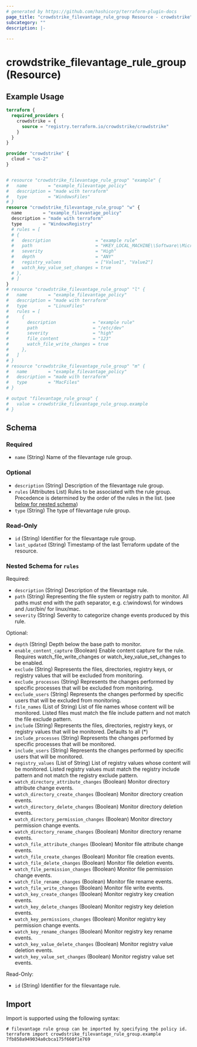 ```yaml
---
# generated by https://github.com/hashicorp/terraform-plugin-docs
page_title: "crowdstrike_filevantage_rule_group Resource - crowdstrike"
subcategory: ""
description: |-
  
---
```


# crowdstrike_filevantage_rule_group (Resource)



## Example Usage

```terraform
terraform {
  required_providers {
    crowdstrike = {
      source = "registry.terraform.io/crowdstrike/crowdstrike"
    }
  }
}

provider "crowdstrike" {
  cloud = "us-2"
}


# resource "crowdstrike_filevantage_rule_group" "example" {
#   name        = "example_filevantage_policy"
#   description = "made with terraform"
#   type        = "WindowsFiles"
# }
resource "crowdstrike_filevantage_rule_group" "w" {
  name        = "example_filevantage_policy"
  description = "made with terraform"
  type        = "WindowsRegistry"
  # rules = [
  # {
  #   description                 = "example rule"
  #   path                        = "HKEY_LOCAL_MACHINE\\Software\\Microsoft\\Windows NT\\"
  #   severity                    = "High"
  #   depth                       = "ANY"
  #   registry_values             = ["Value1", "Value2"]
  #   watch_key_value_set_changes = true
  # },
  # ]
}
# resource "crowdstrike_filevantage_rule_group" "l" {
#   name        = "example_filevantage_policy"
#   description = "made with terraform"
#   type        = "LinuxFiles"
#   rules = [
#     {
#       description              = "example rule"
#       path                     = "/etc/dev"
#       severity                 = "high"
#       file_content             = "123"
#       watch_file_write_changes = true
#     },
#   ]
# }
# resource "crowdstrike_filevantage_rule_group" "m" {
#   name        = "example_filevantage_policy"
#   description = "made with terraform"
#   type        = "MacFiles"
# }

# output "filevantage_rule_group" {
#   value = crowdstrike_filevantage_rule_group.example
# }
```

<!-- schema generated by tfplugindocs -->
## Schema

### Required

- `name` (String) Name of the filevantage rule group.

### Optional

- `description` (String) Description of the filevantage rule group.
- `rules` (Attributes List) Rules to be associated with the rule group. Precedence is determined by the order of the rules in the list. (see [below for nested schema](#nestedatt--rules))
- `type` (String) The type of filevantage rule group.

### Read-Only

- `id` (String) Identifier for the filevantage rule group.
- `last_updated` (String) Timestamp of the last Terraform update of the resource.

<a id="nestedatt--rules"></a>
### Nested Schema for `rules`

Required:

- `description` (String) Description of the filevantage rule.
- `path` (String) Representing the file system or registry path to monitor. All paths must end with the path separator, e.g. c:\windows\ for windows and /usr/bin/ for linux/mac.
- `severity` (String) Severity to categorize change events produced by this rule.

Optional:

- `depth` (String) Depth below the base path to monitor.
- `enable_content_capture` (Boolean) Enable content capture for the rule. Requires watch_file_write_changes or watch_key_value_set_changes to be enabled.
- `exclude` (String) Represents the files, directories, registry keys, or registry values that will be excluded from monitoring.
- `exclude_processes` (String) Represents the changes performed by specific processes that will be excluded from monitoring.
- `exclude_users` (String) Represents the changes performed by specific users that will be excluded from monitoring.
- `file_names` (List of String) List of file names whose content will be monitored. Listed files must match the file include pattern and not match the file exclude pattern.
- `include` (String) Represents the files, directories, registry keys, or registry values that will be monitored. Defaults to all (*)
- `include_processes` (String) Represents the changes performed by specific processes that will be monitored.
- `include_users` (String) Represents the changes performed by specific users that will be monitored.
- `registry_values` (List of String) List of registry values whose content will be monitored. Listed registry values must match the registry include pattern and not match the registry exclude pattern.
- `watch_directory_attribute_changes` (Boolean) Monitor directory attribute change events.
- `watch_directory_create_changes` (Boolean) Monitor directory creation events.
- `watch_directory_delete_changes` (Boolean) Monitor directory deletion events.
- `watch_directory_permission_changes` (Boolean) Monitor directory permission change events.
- `watch_directory_rename_changes` (Boolean) Monitor directory rename events.
- `watch_file_attribute_changes` (Boolean) Monitor file attribute change events.
- `watch_file_create_changes` (Boolean) Monitor file creation events.
- `watch_file_delete_changes` (Boolean) Monitor file deletion events.
- `watch_file_permission_changes` (Boolean) Monitor file permission change events.
- `watch_file_rename_changes` (Boolean) Monitor file rename events.
- `watch_file_write_changes` (Boolean) Monitor file write events.
- `watch_key_create_changes` (Boolean) Monitor registry key creation events.
- `watch_key_delete_changes` (Boolean) Monitor registry key deletion events.
- `watch_key_permissions_changes` (Boolean) Monitor registry key permission change events.
- `watch_key_rename_changes` (Boolean) Monitor registry key rename events.
- `watch_key_value_delete_changes` (Boolean) Monitor registry value deletion events.
- `watch_key_value_set_changes` (Boolean) Monitor registry value set events.

Read-Only:

- `id` (String) Identifier for the filevantage rule.

## Import

Import is supported using the following syntax:

```shell
# filevantage rule group can be imported by specifying the policy id.
terraform import crowdstrike_filevantage_rule_group.example 7fb858a949034a0cbca175f660f1e769
```
